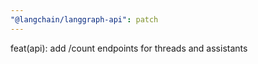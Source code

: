```yaml
---
"@langchain/langgraph-api": patch
---
```


feat(api): add /count endpoints for threads and assistants
